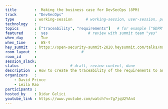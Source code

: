 ```yaml
---
title        :  Making the business case for DevSecOps (8PM)
track        : "DevSecOps"
type         : working-session      # working-session, user-session, product-session
technology   :
topics       : ["traceability", "requirements"]   # for example ["GDPR"]
featured     :  yes                  # review with summit team "yes"
when_day     :  Tue
when_time    :  WS-4
hey_summit   : https://open-security-summit-2020.heysummit.com/talks/making-the-business-case-for-devsecops/
room_layout  :                    #
room_id      :
session_slack: 
status       :               # draft, review-content, done
description  : How to create the traceability of the requirements to an industry standard
organizers   :
    - David Prince
    - Leila Rao
participants :
hosted_by    : Didar Gelici
youtube_link : https://www.youtube.com/watch?v=7g7jqU2YAn4
---
```


<!--(add intro)

## WHY

(...)

## What

(...)

## Outcomes

(...)

## References

(...)


## Previous-->
